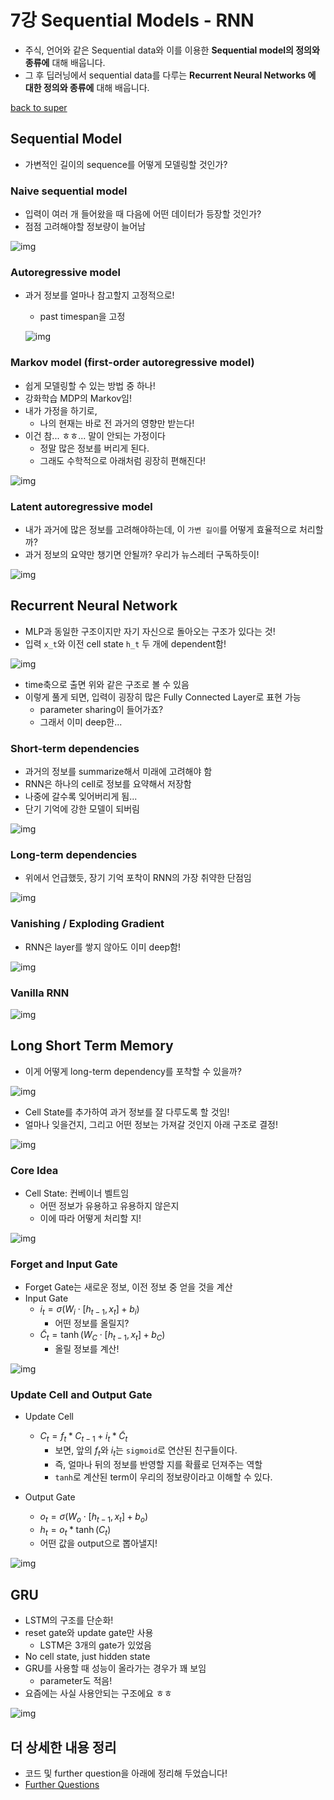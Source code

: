 # 7강 Sequential Models - RNN

- 주식, 언어와 같은 Sequential data와 이를 이용한 **Sequential model의 정의와 종류에** 대해 배웁니다.
- 그 후 딥러닝에서 sequential data를 다루는 **Recurrent Neural Networks 에 대한 정의와 종류에** 대해 배웁니다.

[back to super](https://github.com/jinmang2/boostcamp_ai_tech_2/tree/main/u-stage/dl_basic)

## Sequential Model
- 가변적인 길이의 sequence를 어떻게 모델링할 것인가?

### Naive sequential model
- 입력이 여러 개 들어왔을 때 다음에 어떤 데이터가 등장할 것인가?
- 점점 고려해야할 정보량이 늘어남

![img](../../../assets/img/u-stage/dl_basic_07_01.PNG)

### Autoregressive model
- 과거 정보를 얼마나 참고할지 고정적으로!
    - past timespan을 고정

    ![img](../../../assets/img/u-stage/dl_basic_07_02.PNG)

### Markov model (first-order autoregressive model)
- 쉽게 모델링할 수 있는 방법 중 하나!
- 강화학습 MDP의 Markov임!
- 내가 가정을 하기로,
    - 나의 현재는 바로 전 과거의 영향만 받는다!
- 이건 참... ㅎㅎ... 말이 안되는 가정이다
    - 정말 많은 정보를 버리게 된다.
    - 그래도 수학적으로 아래처럼 굉장히 편해진다!

![img](../../../assets/img/u-stage/dl_basic_07_03.PNG)

### Latent autoregressive model
- 내가 과거에 많은 정보를 고려해야하는데, 이 `가변 길이`를 어떻게 효율적으로 처리할까?
- 과거 정보의 요약만 챙기면 안될까? 우리가 뉴스레터 구독하듯이!

![img](../../../assets/img/u-stage/dl_basic_07_04.PNG)

## Recurrent Neural Network
- MLP과 동일한 구조이지만 자기 자신으로 돌아오는 구조가 있다는 것!
- 입력 `x_t`와 이전 cell state `h_t` 두 개에 dependent함!

![img](../../../assets/img/u-stage/dl_basic_07_05.PNG)

- time축으로 출면 위와 같은 구조로 볼 수 있음
- 이렇게 풀게 되면, 입력이 굉장히 많은 Fully Connected Layer로 표현 가능
    - parameter sharing이 들어가죠?
    - 그래서 이미 deep한...

### Short-term dependencies
- 과거의 정보를 summarize해서 미래에 고려해야 함
- RNN은 하나의 cell로 정보를 요약해서 저장함
- 나중에 갈수록 잊어버리게 됨...
- 단기 기억에 강한 모델이 되버림

![img](../../../assets/img/u-stage/dl_basic_07_06.PNG)

### Long-term dependencies
- 위에서 언급했듯, 장기 기억 포착이 RNN의 가장 취약한 단점임

![img](../../../assets/img/u-stage/dl_basic_07_07.PNG)

### Vanishing / Exploding Gradient
- RNN은 layer를 쌓지 않아도 이미 deep함!

![img](../../../assets/img/u-stage/dl_basic_07_08.PNG)

### Vanilla RNN

![img](../../../assets/img/u-stage/dl_basic_07_09.PNG)

## Long Short Term Memory
- 이게 어떻게 long-term dependency를 포착할 수 있을까?

![img](../../../assets/img/u-stage/dl_basic_07_10.PNG)

- Cell State를 추가하여 과거 정보를 잘 다루도록 할 것임!
- 얼마나 잊을건지, 그리고 어떤 정보는 가져갈 것인지 아래 구조로 결정!

![img](../../../assets/img/u-stage/dl_basic_07_11.PNG)


### Core Idea
- Cell State: 컨베이너 벨트임
    - 어떤 정보가 유용하고 유용하지 않은지
    - 이에 따라 어떻게 처리할 지!

![img](../../../assets/img/u-stage/dl_basic_07_12.PNG)

### Forget and Input Gate
- Forget Gate는 새로운 정보, 이전 정보 중 얻을 것을 계산
- Input Gate
    - $i_t=\sigma (W_i \cdot [h_{t-1},x_t] + b_i)$
        - 어떤 정보를 올릴지?
    - $\tilde{C}_t=\tanh (W_C \cdot [h_{t-1},x_t] + b_C)$
        - 올릴 정보를 계산!

![img](../../../assets/img/u-stage/dl_basic_07_13.PNG)

### Update Cell and Output Gate
- Update Cell
    - $C_t = f_t * C_{t-1} + i_t * \tilde{C}_t$
        - 보면, 앞의 $f_t$와 $i_t$는 `sigmoid`로 연산된 친구들이다.
        - 즉, 얼마나 뒤의 정보를 반영할 지를 확률로 던져주는 역할
        - `tanh`로 계산된 term이 우리의 정보량이라고 이해할 수 있다.

- Output Gate
    - $o_t = \sigma (W_o \cdot [h_{t-1}, x_t] + b_o)$
    - $h_t = o_t * \tanh (C_t)$
    - 어떤 값을 output으로 뽑아낼지!

![img](../../../assets/img/u-stage/dl_basic_07_14.PNG)

## GRU
- LSTM의 구조를 단순화!
- reset gate와 update gate만 사용
    - LSTM은 3개의 gate가 있었음
- No cell state, just hidden state
- GRU를 사용할 때 성능이 올라가는 경우가 꽤 보임
    - parameter도 적음!
- 요즘에는 사실 사용안되는 구조에요 ㅎㅎ

![img](../../../assets/img/u-stage/dl_basic_07_15.PNG)

## 더 상세한 내용 정리
- 코드 및 further question을 아래에 정리해 두었습니다!
- [Further Questions](https://github.com/jinmang2/boostcamp_ai_tech_2/tree/main/u-stage/dl_basic/ch07_rnn/further_question.md)
